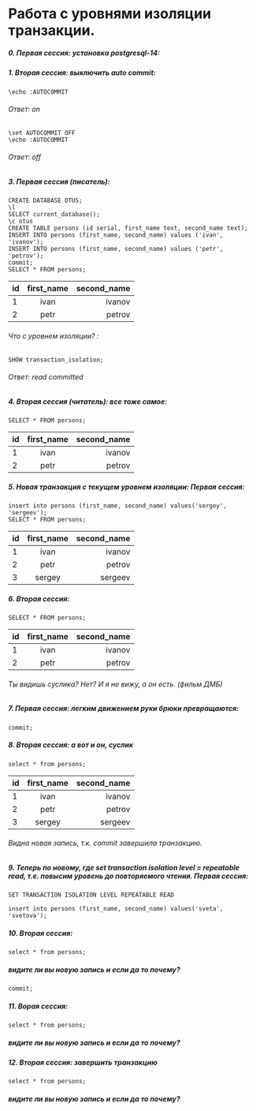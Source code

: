 # Работа с уровнями изоляции транзакции.
##### 0. Первая сессия: установка postgresql-14:
##### 1. Вторая сессия: выключить auto commit:
```
\echo :AUTOCOMMIT
```
###### Ответ: on
```
\set AUTOCOMMIT OFF
\echo :AUTOCOMMIT
```
###### Ответ: off
##### 3. Первая сессия (писатель):
```
CREATE DATABASE OTUS;
\l
SELECT current_database();
\c otus
CREATE TABLE persons (id serial, first_name text, second_name text);
INSERT INTO persons (first_name, second_name) values ('ivan', 'ivanov'); 
INSERT INTO persons (first_name, second_name) values ('petr', 'petrov'); 
commit;
SELECT * FROM persons;
```
id|first_name|second_name|
:----|:--------:|-----:
1  |ivan    |ivanov |
2|  petr   |petrov | 
###### Что с уровнем изоляции? :
```
SHOW transaction_isolation;
```
###### Ответ: read committed
##### 4. Вторая сессия (читатель): все тоже самое:
```
SELECT * FROM persons;
```
id|first_name|second_name|
:----|:--------:|-----:
1  |ivan    |ivanov |
2|  petr   |petrov | 
##### 5. Новая транзакция с текущем уровнем изоляции: Первая сессия:
```
insert into persons (first_name, second_name) values('sergey', 'sergeev');
SELECT * FROM persons;
```
id|first_name|second_name|
:----|:--------:|-----:
1  |ivan    |ivanov |
2|  petr   |petrov | 
3|  sergey   |sergeev | 

##### 6.  Вторая сессия:
```
SELECT * FROM persons;
```
id|first_name|second_name|
:----|:--------:|-----:
1  |ivan    |ivanov |
2|  petr   |petrov | 

###### Ты видишь суслика? Нет? И я не вижу, а он есть. (фильм ДМБ)
##### 7. Первая сессия: легким движением руки брюки превращаются:
```
commit;
```
##### 8. Вторая сессия: а вот и он, суслик
```
select * from persons;
```
id|first_name|second_name|
:----|:--------:|-----:
1  |ivan    |ivanov |
2|  petr   |petrov | 
3|  sergey   |sergeev |

###### Видна новая запись, т.к. commit завершила транзакцию.
##### 9. Теперь по новому, где set transaction isolation level = repeatable read, т.е. повысим уровень до повторяемого чтения. Первая сессия:
```
SET TRANSACTION ISOLATION LEVEL REPEATABLE READ
```

```
insert into persons (first_name, second_name) values('sveta', 'svetova');
```
##### 10. Вторая сессия:
```
select * from persons; 
```
##### видите ли вы новую запись и если да то почему?
```
commit;
```
##### 11. Ворая сессия: 
```
select * from persons;
```
##### видите ли вы новую запись и если да то почему?

##### 12. Вторая сессия: завершить транзакцию
```
select * from persons;
```
##### видите ли вы новую запись и если да то почему?































